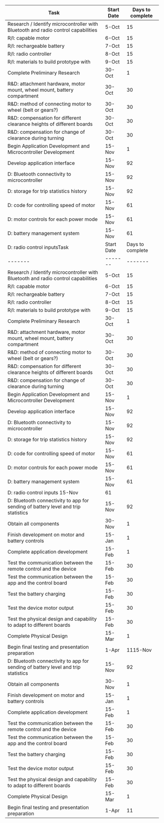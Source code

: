 Task | Start Date | Days to complete
-------|-------|-------
Research / Identify microcontroller with Bluetooth and radio control capabilities | 5-Oct | 15
R/I: capable motor| 6-Oct | 15
R/I: rechargeable battery | 7-Oct | 15
R/I: radio controller | 8-Oct | 15
R/I: materials to build prototype with | 9-Oct | 15
Complete Preliminary Research | 30-Oct | 1
R&D: attachment hardware, motor mount, wheel mount, battery compartment | 30-Oct | 30
R&D: method of connecting motor to wheel (belt or gears?) | 30-Oct | 30
R&D: compensation for different clearance heights of different boards | 30-Oct | 30
R&D: compensation for change of clearance during turning | 30-Oct | 30
Begin Application Development and Microcontroller Development | 15-Nov | 1
Develop application interface | 15-Nov | 92
D: Bluetooth connectivity to microcontroller | 15-Nov | 92
D: storage for trip statistics history | 15-Nov | 92
D: code for controlling speed of motor | 15-Nov | 61
D: motor controls for each power mode | 15-Nov | 61
D: battery management system | 15-Nov | 61
D: radio control inputsTask | Start Date | Days to complete
-------|-------|-------
Research / Identify microcontroller with Bluetooth and radio control capabilities | 5-Oct | 15
R/I: capable motor| 6-Oct | 15
R/I: rechargeable battery | 7-Oct | 15
R/I: radio controller | 8-Oct | 15
R/I: materials to build prototype with | 9-Oct | 15
Complete Preliminary Research | 30-Oct | 1
R&D: attachment hardware, motor mount, wheel mount, battery compartment | 30-Oct | 30
R&D: method of connecting motor to wheel (belt or gears?) | 30-Oct | 30
R&D: compensation for different clearance heights of different boards | 30-Oct | 30
R&D: compensation for change of clearance during turning | 30-Oct | 30
Begin Application Development and Microcontroller Development | 15-Nov | 1
Develop application interface | 15-Nov | 92
D: Bluetooth connectivity to microcontroller | 15-Nov | 92
D: storage for trip statistics history | 15-Nov | 92
D: code for controlling speed of motor | 15-Nov | 61
D: motor controls for each power mode | 15-Nov | 61
D: battery management system | 15-Nov | 61
D: radio control inputs	15-Nov | 61
D: Bluetooth connectivity to app for sending of battery level and trip statistics | 15-Nov | 92
Obtain all components | 30-Nov | 1
Finish development on motor and battery controls | 15-Jan | 1
Complete application development | 15-Feb | 1
Test the communication between the remote control and the device | 15-Feb | 30
Test the communication between the app and the control board | 15-Feb | 30
Test the battery charging | 15-Feb | 30
Test the device motor output | 15-Feb | 30
Test the physical design and capability to adapt to different boards | 15-Feb | 30
Complete Physical Design | 15-Mar | 1
Begin final testing and presentation preparation | 1-Apr | 1115-Nov | 61
D: Bluetooth connectivity to app for sending of battery level and trip statistics | 15-Nov | 92
Obtain all components | 30-Nov | 1
Finish development on motor and battery controls | 15-Jan | 1
Complete application development | 15-Feb | 1
Test the communication between the remote control and the device | 15-Feb | 30
Test the communication between the app and the control board | 15-Feb | 30
Test the battery charging | 15-Feb | 30
Test the device motor output | 15-Feb | 30
Test the physical design and capability to adapt to different boards | 15-Feb | 30
Complete Physical Design | 15-Mar | 1
Begin final testing and presentation preparation | 1-Apr | 11
